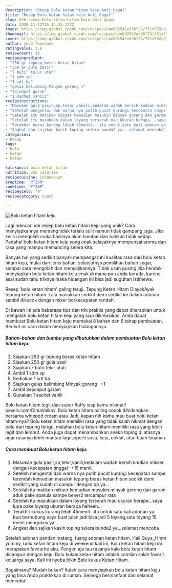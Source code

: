 ```yaml
---
description: "Resep Bolu ketan hitam keju Anti Gagal"
title: "Resep Bolu ketan hitam keju Anti Gagal"
slug: 676-resep-bolu-ketan-hitam-keju-anti-gagal
date: 2020-11-12T15:14:33.272Z
image: https://img-global.cpcdn.com/recipes/c4eb02542ed36f23/751x532cq70/bolu-ketan-hitam-keju-foto-resep-utama.jpg
thumbnail: https://img-global.cpcdn.com/recipes/c4eb02542ed36f23/751x532cq70/bolu-ketan-hitam-keju-foto-resep-utama.jpg
cover: https://img-global.cpcdn.com/recipes/c4eb02542ed36f23/751x532cq70/bolu-ketan-hitam-keju-foto-resep-utama.jpg
author: Jose Townsend
ratingvalue: 3.9
reviewcount: 10
recipeingredient:
- "250 gr tepung beras ketan hitam"
- "250 gr gula pasir"
- "7 butir telur utuh"
- "1 sdm sp"
- "1 sdt bp"
- "gelas belimbing Minyak goreng 1"
- "Sejumput garam"
- "1 sachet vanili"
recipeinstructions:
- "Masukan gula pasir,sp,telor,vanili,kedalam wadah bersih kmdian mikser dengan kecepatan tinggal -+15 menit."
- "Setelah mengental dan warna nya putih pucat kurangi kecepatan sampe terendah kemudian masukin tepung beras ketan hitam sedikit demi sedikit yang sudah di campur dengan bp ya..."
- "Setelah itu matikan mikser kemudian masukin minyak goreng dan garam aduk pake spatula sampe bener2 tercampur rata"
- "Setelah itu masukkan dalam loyang terserah mau ukuran berapa...saya lupa pake loyang ukuran berapa heheeh..."
- "Terakhir kukus kurang lebih 45menit...itu untuk satu kali adonan ya bun.berhubung saya buat julan jadi bisa jadi 5 loyang,satu loyang 15 menit mengukus ya..."
- "Angkat dan sajikan kasih toping selera bunda2 ya...selamat mencoba"
categories:
- Resep
tags:
- bolu
- ketan
- hitam

katakunci: bolu ketan hitam 
nutrition: 256 calories
recipecuisine: Indonesian
preptime: "PT36M"
cooktime: "PT36M"
recipeyield: "4"
recipecategory: Lunch

---
```



![Bolu ketan hitam keju](https://img-global.cpcdn.com/recipes/c4eb02542ed36f23/751x532cq70/bolu-ketan-hitam-keju-foto-resep-utama.jpg)

Lagi mencari ide resep bolu ketan hitam keju yang unik? Cara menyiapkannya memang tidak terlalu sulit namun tidak gampang juga. Jika keliru mengolah maka hasilnya akan hambar dan bahkan tidak sedap. Padahal bolu ketan hitam keju yang enak selayaknya mempunyai aroma dan rasa yang mampu memancing selera kita.

Banyak hal yang sedikit banyak mempengaruhi kualitas rasa dari bolu ketan hitam keju, mulai dari jenis bahan, selanjutnya pemilihan bahan segar, sampai cara mengolah dan menyajikannya. Tidak usah pusing jika hendak menyiapkan bolu ketan hitam keju enak di mana pun anda berada, karena asal sudah tahu triknya maka hidangan ini bisa jadi suguhan istimewa.

Resep &#39;bolu ketan hitam&#39; paling teruji. Tepung Ketan Hitam DiayakAyak tepung ketan hitam. Lalu masukkan sedikit demi sedikit ke dalam adonan sambil dikocok dengan mixer berkecepatan rendah.


Di bawah ini ada beberapa tips dan trik praktis yang dapat diterapkan untuk mengolah bolu ketan hitam keju yang siap dikreasikan. Anda dapat membuat Bolu ketan hitam keju memakai 8 bahan dan 6 tahap pembuatan. Berikut ini cara dalam menyiapkan hidangannya.

<!--inarticleads1-->

##### Bahan-bahan dan bumbu yang dibutuhkan dalam pembuatan Bolu ketan hitam keju:

1. Siapkan 250 gr tepung beras ketan hitam
1. Siapkan 250 gr gula pasir
1. Siapkan 7 butir telur utuh
1. Ambil 1 sdm sp
1. Sediakan 1 sdt bp
1. Siapkan gelas belimbing Minyak goreng -+1
1. Ambil Sejumput garam
1. Gunakan 1 sachet vanili


Bolu ketan hitam legit dan super fluffy siap kamu nikmati! pexels.com/DimaValkov. Bolu ketan hitam paling cocok dihidangkan bersama whipped cream atau Jadi, kapan nih kamu mau buat bolu ketan hitam-nya? Bolu ketan hitam memiliki rasa yang tidak kalah nikmat dengan bolu dari tepung terigu, malahan bolu ketan hitam memiliki rasa yang lebih legit dan lembut. Anda juga dapat menambahkan aneka toping di atasnya agar rasanya lebih mantap lagi seperti susu, keju, coklat, atau buah-buahan. 

<!--inarticleads2-->

##### Cara membuat Bolu ketan hitam keju:

1. Masukan gula pasir,sp,telor,vanili,kedalam wadah bersih kmdian mikser dengan kecepatan tinggal -+15 menit.
1. Setelah mengental dan warna nya putih pucat kurangi kecepatan sampe terendah kemudian masukin tepung beras ketan hitam sedikit demi sedikit yang sudah di campur dengan bp ya...
1. Setelah itu matikan mikser kemudian masukin minyak goreng dan garam aduk pake spatula sampe bener2 tercampur rata
1. Setelah itu masukkan dalam loyang terserah mau ukuran berapa...saya lupa pake loyang ukuran berapa heheeh...
1. Terakhir kukus kurang lebih 45menit...itu untuk satu kali adonan ya bun.berhubung saya buat julan jadi bisa jadi 5 loyang,satu loyang 15 menit mengukus ya...
1. Angkat dan sajikan kasih toping selera bunda2 ya...selamat mencoba


Setelah adonan pandan matang, tuang adonan ketan hitam. Haii Guys.,Hmm yummy, bolu ketan hitam keju di weekend kali ini, Bolu ketan hitam keju ini merupakan favourite aku. Pengen aja tau rasanya kalo bolu ketan hitam dicampur dengan keju. Bolu kukus ketan hitam adalah camilan salah favorit keluarga saya. Kali ini nyoba bikin Bolu kukus Ketan Hitam. 

Bagaimana? Mudah bukan? Itulah cara menyiapkan bolu ketan hitam keju yang bisa Anda praktikkan di rumah. Semoga bermanfaat dan selamat mencoba!
